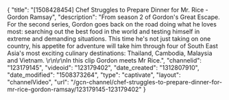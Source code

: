 {
    "title": "[1508428454] Chef Struggles to Prepare Dinner for Mr. Rice - Gordon Ramsay",
    "description": "From season 2 of Gordon's Great Escape. For the second series, Gordon goes back on the road doing what he loves most: searching out the best food in the world and testing himself in extreme and demanding situations. This time he's not just taking on one country, his appetite for adventure will take him through four of South East Asia's most exciting culinary destinations: Thailand, Cambodia, Malaysia and Vietnam. \r\n\r\nIn this clip Gordon meets Mr Rice.",
    "channelid": "123179145",
    "videoid": "123179402",
    "date_created": "1312807910",
    "date_modified": "1508373264",
    "type": "captivate",
    "layout": "channelVideo",
    "url": "\/gcn-channel\/chef-struggles-to-prepare-dinner-for-mr-rice-gordon-ramsay\/123179145-123179402"
}